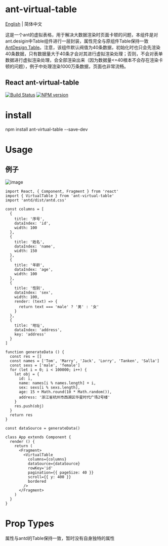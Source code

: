 # ant-virtual-table

[English](./README-en_EN.md) | 简体中文

这是一个ant的虚拟表格，用于解决大数据渲染时页面卡顿的问题，本组件是对ant.desigin中Table组件进行一层封装，属性完全与原组件Table保持一致 [AntDesign Table](https://ant.design/components/table-cn/)。注意，该组件默认阀值为40条数据，初始化时也只会先渲染40条数据，只有数据量大于40条才会对其进行虚拟渲染处理；否则，不会对表单数据进行虚拟渲染处理，会全部渲染出来（因为数据量<=40根本不会存在渲染卡顿的问题），例子中处理渲染1000万条数据，页面也非常流畅。

## React ant-virtual-table
[![Build Status](https://travis-ci.org/ctq123/ant-virtual-table.svg?branch=master&foo=bar)](https://travis-ci.org/ctq123/ant-virtual-table)
[![NPM version](https://img.shields.io/badge/npm-v5.7.1-green.svg?style=flat)](https://www.npmjs.com/package/ant-virtual-table)

# install
npm install ant-virtual-table --save-dev
# Usage

## 例子
![image](https://github.com/ctq123/ant-virtual-table/blob/master/example1.gif)
```
import React, { Component, Fragment } from 'react'
import { VirtualTable } from 'ant-virtual-table'
import 'antd/dist/antd.css'

const columns = [
  {
    title: '序号',
    dataIndex: 'id',
    width: 100
  },
  {
    title: '姓名',
    dataIndex: 'name',
    width: 150
  },
  {
    title: '年龄',
    dataIndex: 'age',
    width: 100
  },
  {
    title: '性别',
    dataIndex: 'sex',
    width: 100,
    render: (text) => {
      return text === 'male' ? '男' : '女'
    }
  },
  {
    title: '地址',
    dataIndex: 'address',
    key: 'address'
  }
]

function generateData () {
  const res = []
  const names = ['Tom', 'Marry', 'Jack', 'Lorry', 'Tanken', 'Salla']
  const sexs = ['male', 'female']
  for (let i = 0; i < 100000; i++) {
    let obj = {
      id: i,
      name: names[i % names.length] + i,
      sex: sexs[i % sexs.length],
      age: 15 + Math.round(10 * Math.random()),
      address: '浙江省杭州市西湖区华星时代广场2号楼'
    }
    res.push(obj)
  }
  return res
}

const dataSource = generateData()

class App extends Component {
  render () {
    return (
      <Fragment>
        <VirtualTable
          columns={columns}
          dataSource={dataSource}
          rowKey='id'
          pagination={{ pageSize: 40 }}
          scroll={{ y: 400 }}
          bordered
        />
      </Fragment>
    )
  }
}
```

# Prop Types

属性与antd的Table保持一致，暂时没有自身独特的属性
<!-- 属性 | 描述 | 类型 | 默认值 | 是否必填
---|---|---|---|--
dataSource | 数据源 | array |  | 否 -->
